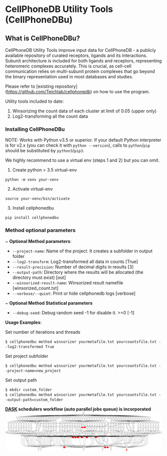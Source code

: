 # CellPhoneDB Utility Tools (CellPhoneDBu)

## What is CellPhoneDBu?
CellPhoneDB Utility Tools improve input data for CellPhoneDB - a publicly available repository of curated receptors, ligands and its interactions. Subunit architecture is included for both ligands and receptors, representing heteromeric complexes accurately. This is crucial, as cell-cell communication relies on multi-subunit protein complexes that go beyond the binary representation used in most databases and studies.

Please refer to [existing repository] (https://github.com/Teichlab/cellphonedb) on how to use the program. 

Utility tools included to date:

1. Winsorizing the count data of each cluster at limit of 0.05 (upper only)
2. Log2-transforming all the count data


### Installing CellPhoneDBu
NOTE: Works with Python v3.5 or superior. If your default Python interpreter is for v2.x (you can check it with `python --version`), calls to `python`/`pip` should be substituted by `python3`/`pip3`.

We highly recommend to use a virtual env (steps 1 and 2) but you can omit.
1. Create python > 3.5 virtual-env
```shell
python -m venv your-venv
```

2. Activate virtual-env
```shell
source your-venv/bin/activate
```

3. Install cellphonedbu
```shell
pip install cellphonedbu
```

### Method optional parameters

~ **Optional Method parameters**:
- `--project-name`: Name of the project. It creates a subfolder in output folder
- `--log2-transform`: Log2-transformed all data in counts [True]
- `--result-precision`: Number of decimal digits in results [3]
- `--output-path`: Directory where the results will be allocated (the directory must exist) [out]
- `--winsorized-result-name`: Winsorized result namefile [winsorized_count.txt]
- `--verbose/--quiet`: Print or hide cellphonedb logs [verbose]

~ **Optional Method Statistical parameters**
- `--debug-seed`: Debug random seed -1 for disable it. >=0 [-1]

**Usage Examples**:

Set number of iterations and threads
```shell
$ cellphonedbu method winsorizer yourmetafile.txt yourcountsfile.txt --log2-transformed True
```
Set project subfolder
```shell
$ cellphonedbu method winsorizer yourmetafile.txt yourcountsfile.txt --project-name=new_project
```

Set output path
```shell
$ mkdir custom_folder
$ cellphonedbu method winsorizer yourmetafile.txt yourcountsfile.txt --output-path=custom_folder
```

**[DASK](https://dask.org/) schedulers workflow (auto parallel jobs queue) is incorporated**  
![](img/grid_search_schedule.gif)